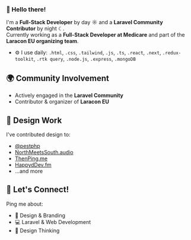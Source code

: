 ### 👋 Hello there!

I'm a **Full-Stack Developer** by day ☼ and a **Laravel Community Contributor** by night ☾.  
Currently working as a **Full-Stack Developer at Medicare** and part of the **Laracon EU organizing team**.

- ⚙️ I use daily: `.html`, `.css`, `.tailwind`, `.js`, `.ts`, `.react`, `.next`, `.redux-toolkit`, `.rtk query`, `.node.js`, `.express`, `.mongoDB`

## 🌍 Community Involvement
- Actively engaged in the **Laravel Community**
- Contributor & organizer of **Laracon EU**

## 💅 Design Work
I've contributed design to:
- [@pestphp](https://pestphp.com)
- [NorthMeetsSouth.audio](https://northmeetssouth.audio)
- [ThenPing.me](https://thenping.me)
- [HappydDev.fm](https://happyddev.fm)
- ...and more

## 💬 Let's Connect!
Ping me about:
- 🎨 Design & Branding  
- 💻 Laravel & Web Development  
- 🧠 Design Thinking  
